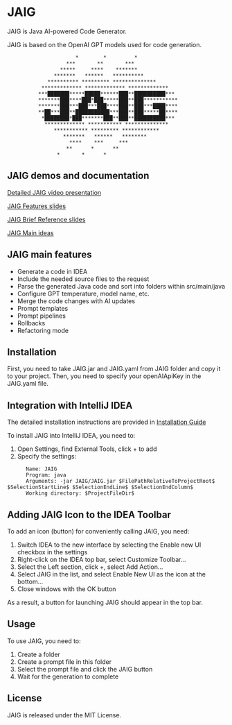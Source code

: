 # JAIG

JAIG is Java AI-powered Code Generator.

JAIG is based on the OpenAI GPT models used for code generation.

```
                      *        *         *
                   ***       **       ***
                 *****     ****    *******
               *******   ******   **********
             ********** ********* **************
           ************* ************* *************
          ***███████*****█████******███**██████████***
          *******███****███*███*****███**███***********
          *******███***███***███****███**███***████****
          **██***███**███████████***███**███*****██****
           *████████*███*******███**███**██████████***
            ************* *********** **************
               *********** ********* ************
                  *******   ******   ********
                    ****    ***     ***
                   **      *      **
                *       *      *
```
## JAIG demos and documentation

[Detailed JAIG video presentation](https://youtu.be/fohX8WbdWp8)

[JAIG Features slides](docs/JAIGFeatures.pdf)

[JAIG Brief Reference slides](docs/JAIGBriefReference.pdf)

[JAIG Main ideas](docs/JAIGideas.pdf)

## JAIG main features

- Generate a code in IDEA
- Include the needed source files to the request
- Parse the generated Java code and sort into folders within src/main/java
- Configure GPT temperature, model name, etc.
- Merge the code changes with AI updates
- Prompt templates
- Prompt pipelines
- Rollbacks
- Refactoring mode

## Installation

First, you need to take JAIG.jar and JAIG.yaml from JAIG folder and copy it to your project.
Then, you need to specify your openAIApiKey in the JAIG.yaml file.

## Integration with IntelliJ IDEA

The detailed installation instructions are provided in [Installation Guide](docs/Installation.pdf)

To install JAIG into IntelliJ IDEA, you need to:
1.	Open Settings, find External Tools, click + to add
2.	Specify the settings:
```
      Name: JAIG
      Program: java
      Arguments: -jar JAIG/JAIG.jar $FilePathRelativeToProjectRoot$ $SelectionStartLine$ $SelectionEndLine$ $SelectionEndColumn$
      Working directory: $ProjectFileDir$
```

## Adding JAIG Icon to the IDEA Toolbar

To add an icon (button) for conveniently calling JAIG, you need:
1.	Switch IDEA to the new interface by selecting the Enable new UI checkbox in the settings
2.	Right-click on the IDEA top bar, select Customize Toolbar...
3.	Select the Left section, click +, select Add Action...
4.	Select JAIG in the list, and select Enable New UI as the icon at the bottom...
5.  Close windows with the OK button

As a result, a button for launching JAIG should appear in the top bar.

## Usage

To use JAIG, you need to:
1. Create a folder
2. Create a prompt file in this folder
3. Select the prompt file and click the JAIG button
4. Wait for the generation to complete

## License

JAIG is released under the MIT License.

